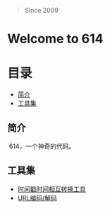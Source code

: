 > Since 2009

# Welcome to 614
# 目录
- [简介](#简介)
- [工具集](#工具集)



























## 简介
  614，一个神奇的代码。

## 工具集
- [时间戳时间相互转换工具](https://www.beijing-time.org/shijianchuo/)
- [URL编码/解码](https://tool.chinaz.com/tools/urlencode.aspx)



